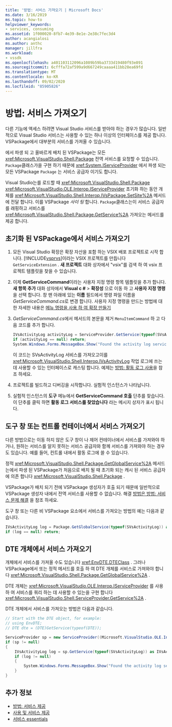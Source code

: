 ```yaml
---
title: '방법: 서비스 가져오기 | Microsoft Docs'
ms.date: 3/16/2019
ms.topic: how-to
helpviewer_keywords:
- services, consuming
ms.assetid: 1f000020-8fb7-4e39-8e1e-2e38c7fec3d4
author: acangialosi
ms.author: anthc
manager: jillfra
ms.workload:
- vssdk
ms.openlocfilehash: a401103112096a1089b59ba3733d19480f93e891
ms.sourcegitcommit: 6cfffa72af599a9d667249caaaa411bb28ea69fd
ms.translationtype: MT
ms.contentlocale: ko-KR
ms.lasthandoff: 09/02/2020
ms.locfileid: "85905826"
---
```

# <a name="how-to-get-a-service"></a>방법: 서비스 가져오기

다른 기능에 액세스 하려면 Visual Studio 서비스를 받아야 하는 경우가 많습니다. 일반적으로 Visual Studio 서비스는 사용할 수 있는 하나 이상의 인터페이스를 제공 합니다. VSPackage에서 대부분의 서비스를 가져올 수 있습니다.

에서 파생 되 고 올바르게 배치 된 VSPackage는 모든 <xref:Microsoft.VisualStudio.Shell.Package> 전역 서비스를 요청할 수 있습니다. `Package`클래스가을 구현 하기 때문에 <xref:System.IServiceProvider> 에서 파생 되는 모든 VSPackage `Package` 는 서비스 공급자 이기도 합니다.

Visual Studio는를 로드할 때 <xref:Microsoft.VisualStudio.Shell.Package> <xref:Microsoft.VisualStudio.OLE.Interop.IServiceProvider> 초기화 하는 동안 개체를 <xref:Microsoft.VisualStudio.Shell.Interop.IVsPackage.SetSite%2A> 메서드에 전달 합니다. 이를 VSPackage *사이 팅* 합니다. `Package`클래스는이 서비스 공급자를 래핑하고 서비스를 <xref:Microsoft.VisualStudio.Shell.Package.GetService%2A> 가져오는 메서드를 제공 합니다.

## <a name="getting-a-service-from-an-initialized-vspackage"></a>초기화 된 VSPackage에서 서비스 가져오기

1. 모든 Visual Studio 확장은 확장 자산을 포함 하는 VSIX 배포 프로젝트로 시작 합니다. [!INCLUDE[vsprvs](../code-quality/includes/vsprvs_md.md)]이라는 VSIX 프로젝트를 만듭니다 `GetServiceExtension` . **새 프로젝트** 대화 상자에서 "vsix"를 검색 하 여 vsix 프로젝트 템플릿을 찾을 수 있습니다.

2. 이제 **GetServiceCommand**이라는 사용자 지정 명령 항목 템플릿을 추가 합니다. **새 항목 추가** 대화 상자에서 **Visual c #**  >  **확장성** 으로 이동 하 고 **사용자 지정 명령**을 선택 합니다. 창 맨 아래에 있는 **이름** 필드에서 명령 파일 이름을 *GetServiceCommand.cs*로 변경 합니다. 사용자 지정 명령을 만드는 방법에 대 한 자세한 내용은 [메뉴 명령을 사용 하 여 확장 만들기](../extensibility/creating-an-extension-with-a-menu-command.md)

3. *GetServiceCommand.cs*에서 메서드의 본문을 제거 `MenuItemCommand` 하 고 다음 코드를 추가 합니다.

   ```csharp
   IVsActivityLog activityLog = ServiceProvider.GetService(typeof(SVsActivityLog)) as IVsActivityLog;
   if (activityLog == null) return;
   System.Windows.Forms.MessageBox.Show("Found the activity log service.");

   ```

    이 코드는 SVsActivityLog 서비스를 가져오고이를 <xref:Microsoft.VisualStudio.Shell.Interop.IVsActivityLog> 작업 로그에 쓰는 데 사용할 수 있는 인터페이스로 캐스팅 합니다. 예제는 [방법: 활동 로그 사용](../extensibility/how-to-use-the-activity-log.md)을 참조 하세요.

4. 프로젝트를 빌드하고 디버깅을 시작합니다. 실험적 인스턴스가 나타납니다.

5. 실험적 인스턴스의 **도구** 메뉴에서 **GetServiceCommand 호출** 단추를 찾습니다. 이 단추를 클릭 하면 **활동 로그 서비스를 찾았습니다** 라는 메시지 상자가 표시 됩니다.

## <a name="getting-a-service-from-a-tool-window-or-control-container"></a>도구 창 또는 컨트롤 컨테이너에서 서비스 가져오기

다른 방법으로는 이동 하지 않은 도구 창이 나 제어 컨테이너에서 서비스를 가져와야 하거나, 원하는 서비스를 알지 못하는 서비스 공급자와 함께 서비스를 가져와야 하는 경우도 있습니다. 예를 들어, 컨트롤 내에서 활동 로그에 쓸 수 있습니다.

정적 <xref:Microsoft.VisualStudio.Shell.Package.GetGlobalService%2A> 메서드는에서 파생 된 VSPackage가 처음으로 배치 될 때 초기화 되는 캐시 된 서비스 공급자에 의존 합니다 <xref:Microsoft.VisualStudio.Shell.Package> .

VSPackage가 배치 되기 전에 VSPackage 생성자가 호출 되기 때문에 일반적으로 VSPackage 생성자 내에서 전역 서비스를 사용할 수 없습니다. 해결 [방법은 방법: 서비스 문제 해결](../extensibility/how-to-troubleshoot-services.md) 을 참조 하세요.

도구 창 또는 다른 비 VSPackage 요소에서 서비스를 가져오는 방법의 예는 다음과 같습니다.

```csharp
IVsActivityLog log = Package.GetGlobalService(typeof(SVsActivityLog)) as IVsActivityLog;
if (log == null) return;
```

## <a name="getting-a-service-from-the-dte-object"></a>DTE 개체에서 서비스 가져오기

개체에서 서비스를 가져올 수도 있습니다 <xref:EnvDTE.DTEClass> . 그러나 VSPackage에서 또는 정적 메서드를 호출 하 여 DTE 개체를 서비스로 가져와야 합니다 <xref:Microsoft.VisualStudio.Shell.Package.GetGlobalService%2A> .

DTE 개체는 <xref:Microsoft.VisualStudio.OLE.Interop.IServiceProvider> 를 사용 하 여 서비스를 쿼리 하는 데 사용할 수 있는을 구현 합니다 <xref:Microsoft.VisualStudio.Shell.ServiceProvider.GetService%2A> .

DTE 개체에서 서비스를 가져오는 방법은 다음과 같습니다.

```csharp
// Start with the DTE object, for example: 
// using EnvDTE;
// DTE dte = (DTE)GetService(typeof(DTE));

ServiceProvider sp = new ServiceProvider((Microsoft.VisualStudio.OLE.Interop.IServiceProvider)dte);
if (sp != null)
{
    IVsActivityLog log = sp.GetService(typeof(SVsActivityLog)) as IVsActivityLog;
    if (log != null)
    {
        System.Windows.Forms.MessageBox.Show("Found the activity log service.");
    }
}
```

## <a name="see-also"></a>추가 정보

- [방법: 서비스 제공](../extensibility/how-to-provide-a-service.md)
- [사용 및 서비스 제공](../extensibility/using-and-providing-services.md)
- [서비스 essentials](../extensibility/internals/service-essentials.md)
